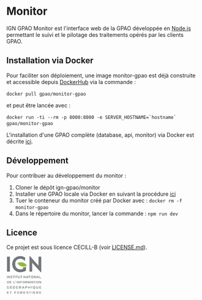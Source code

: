 # Monitor

IGN GPAO Monitor est l'interface web de la GPAO développée en [Node.js](https://nodejs.org/en) permettant le suivi et le pilotage des traitements opérés par les clients GPAO.

## Installation via Docker

Pour faciliter son déploiement, une image monitor-gpao est déjà construite et accessible depuis [DockerHub](https://hub.docker.com/r/gpao/monitor-gpao) via la commande :
``` shell
docker pull gpao/monitor-gpao
```
et peut être lancée avec :
``` shell
docker run -ti --rm -p 8000:8000 -e SERVER_HOSTNAME=`hostname` gpao/monitor-gpao
```

L'installation d'une GPAO complète (database, api, monitor) via Docker est décrite [ici](https://github.com/ign-gpao/docker).

## Développement

Pour contribuer au développement du monitor :

1. Cloner le dépôt ign-gpao/monitor
2. Installer une GPAO locale via Docker en suivant la procédure  [ici](https://github.com/ign-gpao/docker)
3. Tuer le conteneur du monitor créé par Docker avec : `docker rm -f monitor-gpao`
4. Dans le répertoire du monitor, lancer la commande : `npm run dev`


## Licence

Ce projet est sous licence CECILL-B (voir [LICENSE.md](https://github.com/ign-gpao/.github/blob/main/LICENSE.md)).

[![IGN](https://github.com/ign-gpao/.github/blob/main/images/logo_ign.png)](https://www.ign.fr)
